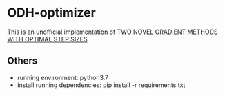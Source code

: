# ODH-optimizer
This is an unofficial implementation of [TWO NOVEL GRADIENT METHODS WITH OPTIMAL STEP SIZES](http://www.optimization-online.org/DB_HTML/2020/05/7797.html)

## Others
- running environment: python3.7
- install running dependencies: pip install -r requirements.txt